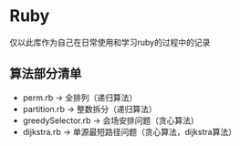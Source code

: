 # Ruby
仅以此库作为自己在日常使用和学习ruby的过程中的记录
## 算法部分清单
* perm.rb -> 全排列（递归算法）
* partition.rb -> 整数拆分（递归算法）
* greedySelector.rb -> 会场安排问题（贪心算法）
* dijkstra.rb -> 单源最短路径问题（贪心算法，dijkstra算法）
